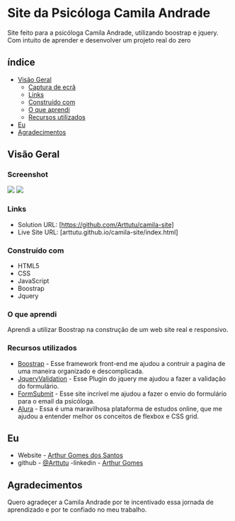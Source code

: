 # Site da Psicóloga Camila Andrade

Site feito para a psicóloga Camila Andrade, utilizando boostrap e jquery. Com intuito de aprender e desenvolver um projeto real do zero

## índice

- [Visão Geral](#visão-geral)
  - [Captura de ecrã](#screenshot)
  - [Links](#links)
  - [Construído com](#Construído-com)
  - [O que aprendi](#O-que-aprendi)
  - [Recursos utilizados](#recursos-utilizados)
- [Eu](#eu)
- [Agradecimentos](#Agradecimentos)

## Visão Geral

### Screenshot

![](./img/captura-tela)
![](./img/captura-tela2)

### Links

- Solution URL: [https://github.com/Arttutu/camila-site]
- Live Site URL: [arttutu.github.io/camila-site/index.html]

### Construído com

- HTML5
- CSS
- JavaScript
- Boostrap
- Jquery

### O que aprendi

Aprendi a utilizar Boostrap na construção de um web site real e responsivo.

### Recursos utilizados

- [Boostrap](https://getbootstrap.com) - Esse framework front-end me ajudou a contruir a pagína de uma maneira organizado e descomplicada.
- [JqueryValidation](https://jqueryvalidation.org/documentation/) - Esse Plugin do jquery me ajudou a fazer a validação do formulário.
- [FormSubmit](https://formsubmit.co) - Esse site incrível me ajudou a fazer o envio do formulário para o email da psicóloga.
- [Alura](https://www.alura.com.br/) - Essa é uma maravilhosa plataforma de estudos online, que me ajudou a entender melhor os conceitos de flexbox e CSS grid.

## Eu

- Website - [ Arthur Gomes dos Santos](https://arttutu.github.io/meu_portfolio/)
- github - [@Arttutu](https://github.com/Arttutu)
  -linkedin - [Arthur Gomes](https://www.linkedin.com/in/santos-gomes/)

## Agradecimentos

Quero agradeçer a Camila Andrade por te incentivado essa jornada de aprendizado e por te confiado no meu trabalho.
